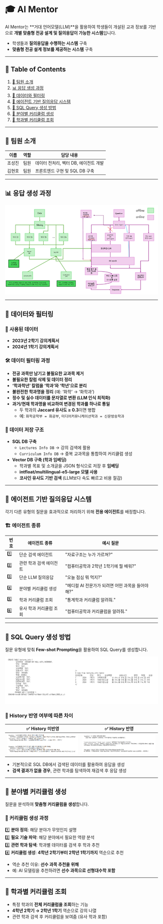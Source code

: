 # 🎓 AI Mentor

AI Mentor는 **거대 언어모델(LLM)**을 활용하여 학생들이 개설된 교과 정보를 기반으로 **개별 맞춤형 전공 설계 및 질의응답이 가능한 시스템**입니다.

- 학생들과 **질의응답을 수행하는 시스템** 구축
- **맞춤형 전공 설계 정보를 제공하는 시스템** 구축

---

## 📌 Table of Contents

1. [👥 팀원 소개](#-팀원-소개)
2. [📊 응답 생성 과정](#-응답-생성-과정)
3. [📂 데이터와 필터링](#-데이터와-필터링)
4. [🤖 에이전트 기반 질의응답 시스템](#-에이전트-기반-질의응답-시스템)
5. [💾 SQL Query 생성 방법](#-sql-query-생성-방법)
6. [🧠 분야별 커리큘럼 생성](#-분야별-커리큘럼-생성)
7. [📖 학과별 커리큘럼 조회](#-학과별-커리큘럼-조회)

---

## 👥 팀원 소개

| 이름   | 역할   | 담당 내용 |
|--------|--------|----------------------------------|
| 조성진 | 팀원   | 데이터 전처리, 벡터 DB, 에이전트 개발 |
| 김현호 | 팀원   | 프론트엔드 구현 및 SQL DB 구축 |

---

## 📊 응답 생성 과정

<div align="center">
  <img src="./image/AI_mentor_도식화.png" alt="AI Mentor 도식화"/>
</div>

---

## 📂 데이터와 필터링

### 📌 사용된 데이터
- **2023년 2학기 강의계획서**
- **2024년 1학기 강의계획서**

### 🛠 데이터 필터링 과정
- **전공 과목만 남기고 불필요한 교과목 제거**
- **불필요한 칼럼 삭제 및 데이터 정리**
- **‘학과학년’ 칼럼을 ‘학과’와 ‘학년’으로 분리**
- **불완전한 학과명을 정리** (예: ‘화학’ → ‘화학과’)
- **정수 및 실수 데이터를 문자열로 변환 (LLM 인식 최적화)**
- **과거/현재 학과명을 비교하여 변경된 학과를 하나로 통일**
  - 두 학과의 **Jaccard 유사도 ≥ 0.3**이면 병합
  - 예: `화학공학부 = 화공부`, `미디어커뮤니케이션학과 = 신문방송학과`

### 💾 데이터 저장 구조
- **SQL DB 구축**
  - `Lectures Info DB` → 강의 검색에 활용
  - `Curriculum Info DB` → 중복 교과목을 통합하여 커리큘럼 생성
- **Vector DB 구축 (학과 임베딩)**
  - 학과별 목표 및 소개글을 JSON 형식으로 저장 후 **임베딩**
  - **intfloat/multilingual-e5-large 모델 사용**
  - **코사인 유사도 기반 검색** (LLM보다 속도 빠르고 비용 절감)

---

## 🤖 에이전트 기반 질의응답 시스템

각기 다른 유형의 질문을 효과적으로 처리하기 위해 **전용 에이전트**를 배정합니다.

### 🏗 에이전트 종류
| 번호 | 에이전트 종류 | 예시 질문 |
|------|-------------|--------------------------------------|
| 1️⃣  | 단순 검색 에이전트 | "자료구조는 누가 가르쳐?" |
| 2️⃣  | 관련 학과 검색 에이전트 | "컴퓨터공학과 2학년 1학기에 뭘 배워?" |
| 3️⃣  | 단순 LLM 질의응답 | "오늘 점심 뭐 먹지?" |
| 4️⃣  | 분야별 커리큘럼 생성 | "메디컬 AI 전문가가 되려면 어떤 과목을 들어야 해?" |
| 5️⃣  | 학과 커리큘럼 조회 | "통계학과 커리큘럼 알려줘." |
| 6️⃣  | 유사 학과 커리큘럼 조회 | "컴퓨터공학과 커리큘럼을 알려줘." |

---

## 💾 SQL Query 생성 방법

질문 유형에 맞춰 **Few-shot Prompting**을 활용하여 SQL Query를 생성합니다.

<div align="center">
  <img src="./image/sql_query.png" alt="SQL Query 생성 과정" />
</div>

### 📌 History 반영 여부에 따른 차이
| ✅ History 미반영 | ✅ History 반영 |
|------------------|------------------|
| <div align="center"><img src="./image/no_history_fewshot.png" alt="No History Fewshot"/></div> | <div align="center"><img src="./image/history_few_shot.png" alt="History Fewshot"/></div> |

- 기본적으로 SQL DB에서 검색된 데이터를 활용하여 응답을 생성
- **검색 결과가 없을 경우**, 관련 학과를 탐색하여 재검색 후 응답 생성

---

## 🧠 분야별 커리큘럼 생성

질문을 분석하여 **맞춤형 커리큘럼을 생성**합니다.

### 📌 커리큘럼 생성 과정
1️⃣ **분야 정의**: 해당 분야가 무엇인지 설명  
2️⃣ **필요 기술 파악**: 해당 분야에서 필요한 역량 분석  
3️⃣ **관련 학과 탐색**: 학과별 데이터를 검색 후 학과 추천  
4️⃣ **커리큘럼 생성**: **4학년 2학기부터 2학년 1학기까지** 역순으로 추천  
   - 역순 추천 이유: **선수 과목 추천을 위해**  
   - 예: AI 모델링을 추천하려면 **선수 과목으로 선형대수학 포함**

---

## 📖 학과별 커리큘럼 조회

- 특정 학과의 **전체 커리큘럼을 조회**하는 기능
- **4학년 2학기 → 2학년 1학기** 역순으로 강의 나열
- 관련 학과 검색 후 커리큘럼을 보여줌 (유사 학과 포함)

